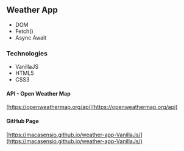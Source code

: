 ## Weather App
- DOM
- Fetch()
- Async Await


### Technologies
- VanillaJS
- HTML5
- CSS3

#### API - Open Weather Map
[https://openweathermap.org/api](https://openweathermap.org/api)

#### GitHub Page
[https://macasensio.github.io/weather-app-VanillaJs/](https://macasensio.github.io/weather-app-VanillaJs/)